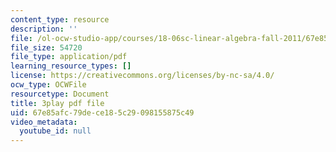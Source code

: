 ```yaml
---
content_type: resource
description: ''
file: /ol-ocw-studio-app/courses/18-06sc-linear-algebra-fall-2011/67e85afc79dece185c29098155875c49_RWvi4Vx4CDc.pdf
file_size: 54720
file_type: application/pdf
learning_resource_types: []
license: https://creativecommons.org/licenses/by-nc-sa/4.0/
ocw_type: OCWFile
resourcetype: Document
title: 3play pdf file
uid: 67e85afc-79de-ce18-5c29-098155875c49
video_metadata:
  youtube_id: null
---
```

